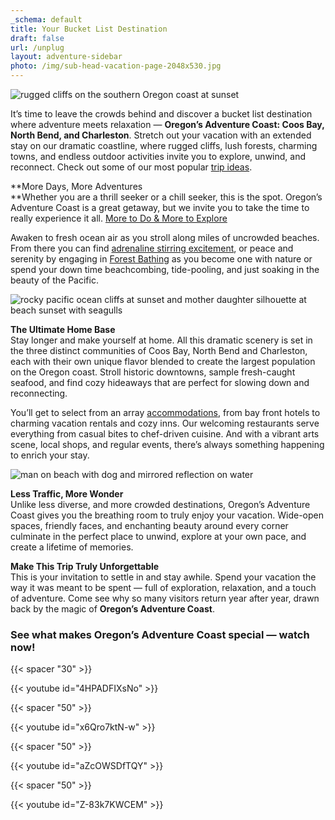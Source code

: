 ```yaml
---
_schema: default
title: Your Bucket List Destination
draft: false
url: /unplug
layout: adventure-sidebar
photo: /img/sub-head-vacation-page-2048x530.jpg
---
```

![rugged cliffs on the southern Oregon coast at sunset](/img/unplug-page-header-695x322.jpg)

It’s time to leave the crowds behind and discover a bucket list destination where adventure meets relaxation — **Oregon’s Adventure Coast: Coos Bay, North Bend, and Charleston**. Stretch out your vacation with an extended stay on our dramatic coastline, where rugged cliffs, lush forests, charming towns, and endless outdoor activities invite you to explore, unwind, and reconnect. Check out some of our most popular [trip ideas](/tripideas).

\*\*More Days, More Adventures<br>\*\*Whether you are a thrill seeker or a chill seeker, this is the spot. Oregon’s Adventure Coast is a great getaway, but we invite you to take the time to really experience it all.  [More to Do & More to Explore](/adventures)

Awaken to fresh ocean air as you stroll along miles of uncrowded beaches. From there you can find [adrenaline stirring excitement](/adventures), or peace and serenity by engaging in [Forest Bathing](/forest-bathing) as you become one with nature or spend your down time beachcombing, tide-pooling, and just soaking in the beauty of the Pacific.

![rocky pacific ocean cliffs at sunset and mother daughter silhouette at beach sunset with seagulls](/img/vacaton-collage-v01.jpg)

**The Ultimate Home Base**<br>Stay longer and make yourself at home. All this dramatic scenery is set in the three distinct communities of Coos Bay, North Bend and Charleston, each with their own unique flavor blended to create the largest population on the Oregon coast. Stroll historic downtowns, sample fresh-caught seafood, and find cozy hideaways that are perfect for slowing down and reconnecting.

You’ll get to select from an array [accommodations](/lodging), from bay front hotels to charming vacation rentals and cozy inns. Our welcoming restaurants serve everything from casual bites to chef-driven cuisine. And with a vibrant arts scene, local shops, and regular events, there’s always something happening to enrich your stay.

![man on beach with dog and mirrored reflection on water](/img/vacaton-collage-v02.jpg)

**Less Traffic, More Wonder**<br>Unlike less diverse, and more crowded destinations, Oregon’s Adventure Coast gives you the breathing room to truly enjoy your vacation. Wide-open spaces, friendly faces, and enchanting beauty around every corner culminate in the perfect place to unwind, explore at your own pace, and create a lifetime of memories.

**Make This Trip Truly Unforgettable**<br>This is your invitation to settle in and stay awhile. Spend your vacation the way it was meant to be spent — full of exploration, relaxation, and a touch of adventure. Come see why so many visitors return year after year, drawn back by the magic of **Oregon’s Adventure Coast**.

### See what makes Oregon’s Adventure Coast special — watch now!

{{< spacer "30" >}}

{{< youtube id="4HPADFIXsNo" >}}

{{< spacer "50" >}}

{{< youtube id="x6Qro7ktN-w" >}}

{{< spacer "50" >}}

{{< youtube id="aZcOWSDfTQY" >}}

{{< spacer "50" >}}

{{< youtube id="Z-83k7KWCEM" >}}